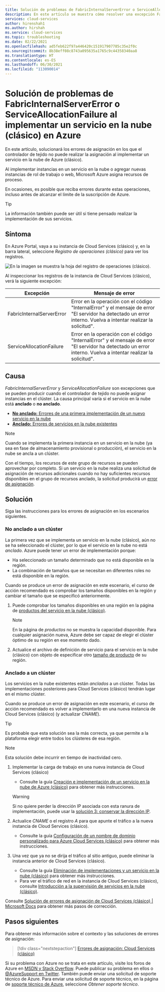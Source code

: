 ```yaml
---
title: Solución de problemas de FabricInternalServerError o ServiceAllocationFailure al implementar un servicio en la nube (clásico) en Azure | Microsoft Docs
description: En este artículo se muestra cómo resolver una excepción FabricInternalServerError o ServiceAllocationFailure al implementar una servicio en la nube (clásico) en Azure.
services: cloud-services
author: hirenshah1
ms.author: hirshah
ms.service: cloud-services
ms.topic: troubleshooting
ms.date: 02/22/2021
ms.openlocfilehash: ad5feb622f97a446420c151917907785c35e2f0c
ms.sourcegitcommit: 8b38eff08c8743a095635a1765c9c44358340aa8
ms.translationtype: HT
ms.contentlocale: es-ES
ms.lasthandoff: 06/30/2021
ms.locfileid: "113090014"
---
```

# <a name="troubleshoot-fabricinternalservererror-or-serviceallocationfailure-when-deploying-a-cloud-service-classic-to-azure"></a>Solución de problemas de FabricInternalServerError o ServiceAllocationFailure al implementar un servicio en la nube (clásico) en Azure

En este artículo, solucionará los errores de asignación en los que el controlador de tejido no puede realizar la asignación al implementar un servicio en la nube de Azure (clásico).

Al implementar instancias en un servicio en la nube o agregar nuevas instancias de rol de trabajo o web, Microsoft Azure asigna recursos de proceso.

En ocasiones, es posible que reciba errores durante estas operaciones, incluso antes de alcanzar el límite de la suscripción de Azure.

> [!TIP]
> La información también puede ser útil si tiene pensado realizar la implementación de sus servicios.

## <a name="symptom"></a>Síntoma

En Azure Portal, vaya a su instancia de Cloud Services (clásico) y, en la barra lateral, seleccione *Registro de operaciones (clásico)* para ver los registros.

![En la imagen se muestra la hoja del registro de operaciones (clásico).](./media/cloud-services-troubleshoot-fabric-internal-server-error/cloud-services-troubleshoot-allocation-logs.png)

Al inspeccionar los registros de la instancia de Cloud Services (clásico), verá la siguiente excepción:

|Excepción  |Mensaje de error  |
|---------|---------|
FabricInternalServerError     |Error en la operación con el código "InternalError" y el mensaje de error "El servidor ha detectado un error interno. Vuelva a intentar realizar la solicitud".|
|ServiceAllocationFailure     |Error en la operación con el código "InternalError" y el mensaje de error "El servidor ha detectado un error interno. Vuelva a intentar realizar la solicitud".|

## <a name="cause"></a>Causa

*FabricInternalServerError* y *ServiceAllocationFailure* son excepciones que se pueden producir cuando el controlador de tejido no puede asignar instancias en el clúster. La causa principal varía si el servicio en la nube está **anclado** o **no anclado**.

- [**No anclado:** Errores de una primera implementación de un nuevo servicio en la nube](#not-pinned-to-a-cluster)
- [**Anclado:** Errores de servicios en la nube existentes](#pinned-to-a-cluster)

> [!NOTE]
> Cuando se implementa la primera instancia en un servicio en la nube (ya sea en fase de almacenamiento provisional o producción), el servicio en la nube se ancla a un clúster.
>
> Con el tiempo, los recursos de este grupo de recursos se pueden aprovechar por completo. Si un servicio en la nube realiza una solicitud de asignación de recursos adicionales cuando no hay suficientes recursos disponibles en el grupo de recursos anclado, la solicitud producirá un [error de asignación](cloud-services-allocation-failures.md).

## <a name="solution"></a>Solución

Siga las instrucciones para los errores de asignación en los escenarios siguientes.

### <a name="not-pinned-to-a-cluster"></a>No anclado a un clúster

La primera vez que se implementa un servicio en la nube (clásico), aún no se ha seleccionado el clúster, por lo que el servicio en la nube no está *anclado*. Azure puede tener un error de implementación porque:

- Ha seleccionado un tamaño determinado que no está disponible en la región.
- La combinación de tamaños que se necesitan en diferentes roles no está disponible en la región.

Cuando se produce un error de asignación en este escenario, el curso de acción recomendado es comprobar los tamaños disponibles en la región y cambiar el tamaño que se especificó anteriormente.

1. Puede comprobar los tamaños disponibles en una región en la página de [productos del servicio en la nube (clásico)](https://azure.microsoft.com/global-infrastructure/services/?products=cloud-services).

    > [!NOTE]
    > En la página de *productos* no se muestra la capacidad disponible. Para cualquier asignación nueva, Azure debe ser capaz de elegir el clúster óptimo de su región en ese momento dado.

1. Actualice el archivo de definición de servicio para el servicio en la nube (clásico) con objeto de especificar otro [tamaño de producto](cloud-services-sizes-specs.md#configure-sizes-for-cloud-services) de su región.

### <a name="pinned-to-a-cluster"></a>Anclado a un clúster

Los servicios en la nube existentes están *anclados* a un clúster. Todas las implementaciones posteriores para Cloud Services (clásico) tendrán lugar en el mismo clúster.

Cuando se produce un error de asignación en este escenario, el curso de acción recomendado es volver a implementarlo en una nueva instancia de Cloud Services (clásico) (y actualizar *CNAME*).

> [!TIP]
> Es probable que esta solución sea la más correcta, ya que permite a la plataforma elegir entre todos los clústeres de esa región.

> [!NOTE]
> Esta solución debe incurrir en tiempo de inactividad cero.

1. Implementar la carga de trabajo en una nueva instancia de Cloud Services (clásico)
    - Consulte la guía [Creación e implementación de un servicio en la nube de Azure (clásico)](cloud-services-how-to-create-deploy-portal.md) para obtener más instrucciones.

    > [!WARNING]
    > Si no quiere perder la dirección IP asociada con esta ranura de implementación, puede usar la [solución 3: conservar la dirección IP](cloud-services-allocation-failures.md#solutions).

1. Actualice *CNAME* o el registro *A* para que apunte el tráfico a la nueva instancia de Cloud Services (clásico).
    - Consulte la guía [Configuración de un nombre de dominio personalizado para Azure Cloud Services (clásico)](cloud-services-custom-domain-name-portal.md#understand-cname-and-a-records) para obtener más instrucciones.

1. Una vez que ya no se dirija el tráfico al sitio antiguo, puede eliminar la instancia anterior de Cloud Services (clásico).
    - Consulte la guía [Eliminación de implementaciones y un servicio en la nube (clásico)](cloud-services-how-to-manage-portal.md#delete-deployments-and-a-cloud-service) para obtener más instrucciones.
    - Para ver el tráfico de red en la instancia de Cloud Services (clásico), consulte [Introducción a la supervisión de servicios en la nube (clásico)](cloud-services-how-to-monitor.md).

Consulte [Solución de errores de asignación de Cloud Services (clásico) | Microsoft Docs](cloud-services-allocation-failures.md#common-issues) para obtener más pasos de corrección.

## <a name="next-steps"></a>Pasos siguientes

Para obtener más información sobre el contexto y las soluciones de errores de asignación:

> [!div class="nextstepaction"]
> [Errores de asignación: Cloud Services (clásico)](cloud-services-allocation-failures.md)

Si su problema con Azure no se trata en este artículo, visite los foros de Azure en [MSDN y Stack Overflow](https://azure.microsoft.com/support/forums/). Puede publicar su problema en ellos o [@AzureSupport en Twitter](https://twitter.com/AzureSupport). También puede enviar una solicitud de soporte técnico de Azure. Para enviar una solicitud de soporte técnico, en la página de [soporte técnico de Azure](https://azure.microsoft.com/support/options/), seleccione *Obtener soporte técnico*.
